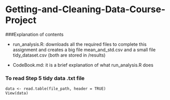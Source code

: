 # Getting-and-Cleaning-Data-Course-Project
###Explanation of contents

* run_analysis.R: downloads all the required files to complete this assignment and creates a big file mean_and_std.csv and a small file tidy_dataset.csv (both are stored in /results)

* CodeBook.md: it is a brief explanation of what run_analysis.R does

### To read Step 5 tidy data .txt file
    data <- read.table(file_path, header = TRUE) 
    View(data)


